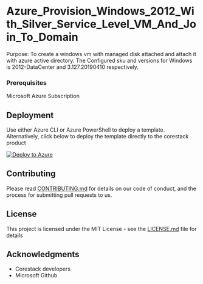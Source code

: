 
# Azure_Provision_Windows_2012_With_Silver_Service_Level_VM_And_Join_To_Domain

Purpose: To create a windows vm with managed disk attached and attach it with azure active directory. The Configured sku and versions for Windows is 2012-DataCenter and 3.127.20190410 respectively.

### Prerequisites

Microsoft Azure Subscription

## Deployment

Use either Azure CLI or Azure PowerShell to deploy a template. Alternatively, click below to deploy the template directly to the corestack product 

[![Deploy to Azure](https://docs.corestack.io/wp-content/uploads/2019/09/deploy-to-corestack.svg)](http://qa.corestack.io/heatstack/templates?repositories=github&external_redirect=true&name=Azure_Provision_Windows_2012_With_Silver_Service_Level_VM_And_Join_To_Domain&url=https://raw.githubusercontent.com/corestacklabs/Templates/master/arm/Azure_Provision_Windows_2012_With_Silver_Service_Level_VM_And_Join_To_Domain/Azure_Provision_Windows_2012_With_Silver_Service_Level_VM_And_Join_To_Domain_content.json&engine=arm&type[0]=Cloud&classification[0]=Provisioning&services[0]=Azure&scope=tenant#/mytemplates)

## Contributing

Please read [CONTRIBUTING.md](https://gist.github.com/karthick-kk/30e4fd3f279492b4f040d5cd569d21d0) for details on our code of conduct, and the process for submitting pull requests to us.

## License

This project is licensed under the MIT License - see the [LICENSE.md](LICENSE.md) file for details

## Acknowledgments

* Corestack developers
* Microsoft Github

